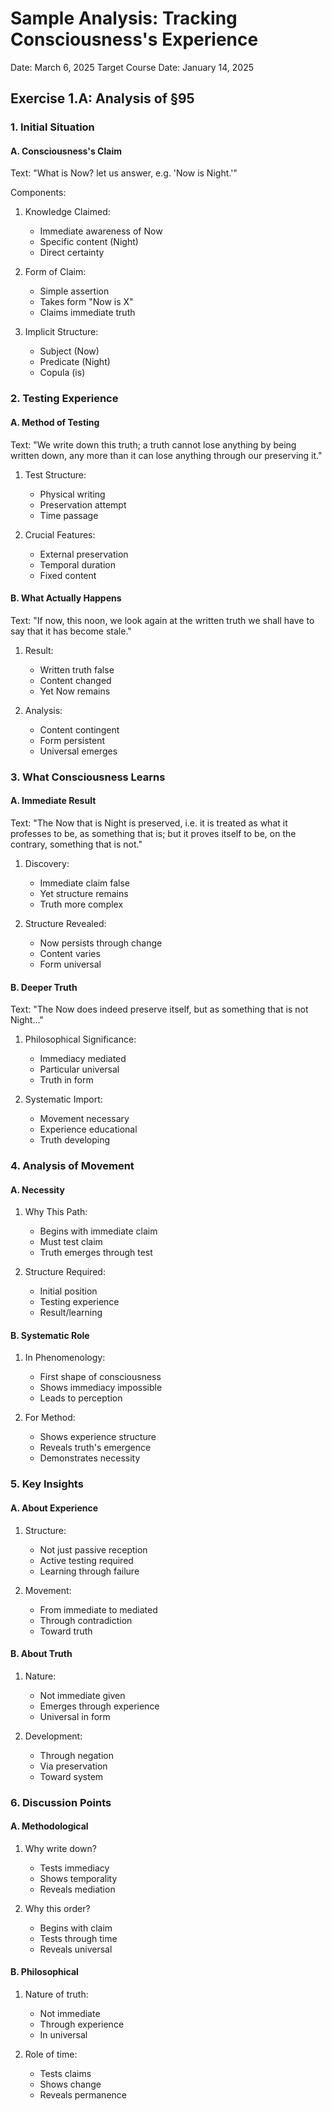 # Sample Analysis: Tracking Consciousness's Experience
Date: March 6, 2025
Target Course Date: January 14, 2025

## Exercise 1.A: Analysis of §95

### 1. Initial Situation

#### A. Consciousness's Claim
Text: "What is Now? let us answer, e.g. 'Now is Night.'"

Components:
1. Knowledge Claimed:
   - Immediate awareness of Now
   - Specific content (Night)
   - Direct certainty

2. Form of Claim:
   - Simple assertion
   - Takes form "Now is X"
   - Claims immediate truth

3. Implicit Structure:
   - Subject (Now)
   - Predicate (Night)
   - Copula (is)

### 2. Testing Experience

#### A. Method of Testing
Text: "We write down this truth; a truth cannot lose anything by being written down, any more than it can lose anything through our preserving it."

1. Test Structure:
   - Physical writing
   - Preservation attempt
   - Time passage

2. Crucial Features:
   - External preservation
   - Temporal duration
   - Fixed content

#### B. What Actually Happens
Text: "If now, this noon, we look again at the written truth we shall have to say that it has become stale."

1. Result:
   - Written truth false
   - Content changed
   - Yet Now remains

2. Analysis:
   - Content contingent
   - Form persistent
   - Universal emerges

### 3. What Consciousness Learns

#### A. Immediate Result
Text: "The Now that is Night is preserved, i.e. it is treated as what it professes to be, as something that is; but it proves itself to be, on the contrary, something that is not."

1. Discovery:
   - Immediate claim false
   - Yet structure remains
   - Truth more complex

2. Structure Revealed:
   - Now persists through change
   - Content varies
   - Form universal

#### B. Deeper Truth
Text: "The Now does indeed preserve itself, but as something that is not Night..."

1. Philosophical Significance:
   - Immediacy mediated
   - Particular universal
   - Truth in form

2. Systematic Import:
   - Movement necessary
   - Experience educational
   - Truth developing

### 4. Analysis of Movement

#### A. Necessity
1. Why This Path:
   - Begins with immediate claim
   - Must test claim
   - Truth emerges through test

2. Structure Required:
   - Initial position
   - Testing experience
   - Result/learning

#### B. Systematic Role
1. In Phenomenology:
   - First shape of consciousness
   - Shows immediacy impossible
   - Leads to perception

2. For Method:
   - Shows experience structure
   - Reveals truth's emergence
   - Demonstrates necessity

### 5. Key Insights

#### A. About Experience
1. Structure:
   - Not just passive reception
   - Active testing required
   - Learning through failure

2. Movement:
   - From immediate to mediated
   - Through contradiction
   - Toward truth

#### B. About Truth
1. Nature:
   - Not immediate given
   - Emerges through experience
   - Universal in form

2. Development:
   - Through negation
   - Via preservation
   - Toward system

### 6. Discussion Points

#### A. Methodological
1. Why write down?
   - Tests immediacy
   - Shows temporality
   - Reveals mediation

2. Why this order?
   - Begins with claim
   - Tests through time
   - Reveals universal

#### B. Philosophical
1. Nature of truth:
   - Not immediate
   - Through experience
   - In universal

2. Role of time:
   - Tests claims
   - Shows change
   - Reveals permanence